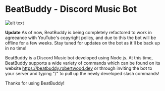 # BeatBuddy - Discord Music Bot
   
   ![alt text](https://github.com/robertwood68/BeatBuddy_Music_Bot/blob/master/images/BB.png?raw=true)
   
**Update** As of now, BeatBuddy is being completely refactored to work in agreeance with YouTube's copyright policy, and due to this the bot will be offline for a few weeks.  Stay tuned for updates on the bot as it'll be back up in no time!

BeatBuddy is a Discord Music bot developed using Node.js.  At this time, BeatBuddy supports a wide variety of commands which can be found on its website https://beatbuddy.robertwood.dev or through inviting the bot to your server and typing "/" to pull up the newly developed slash commands!

Thanks for using BeatBuddy!
